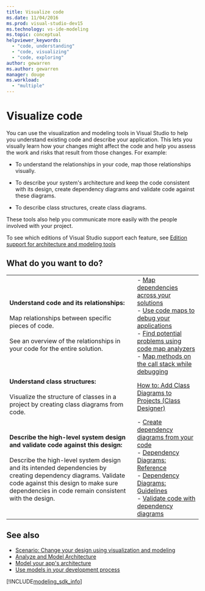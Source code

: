```yaml
---
title: Visualize code
ms.date: 11/04/2016
ms.prod: visual-studio-dev15
ms.technology: vs-ide-modeling
ms.topic: conceptual
helpviewer_keywords:
  - "code, understanding"
  - "code, visualizing"
  - "code, exploring"
author: gewarren
ms.author: gewarren
manager: douge
ms.workload:
  - "multiple"
---
```

# Visualize code

You can use the visualization and modeling tools in Visual Studio to help you understand existing code and describe your application. This lets you visually learn how your changes might affect the code and help you assess the work and risks that result from those changes. For example:

- To understand the relationships in your code, map those relationships visually.

- To describe your system's architecture and keep the code consistent with its design, create dependency diagrams and validate code against these diagrams.

- To describe class structures, create class diagrams.

These tools also help you communicate more easily with the people involved with your project.

To see which editions of Visual Studio support each feature, see [Edition support for architecture and modeling tools](../modeling/what-s-new-for-design-in-visual-studio.md#VersionSupport)

## What do you want to do?

|||
|-|-|
|**Understand code and its relationships:**<br /><br /> Map relationships between specific pieces of code.<br /><br /> See an overview of the relationships in your code for the entire solution.|- [Map dependencies across your solutions](../modeling/map-dependencies-across-your-solutions.md)<br />- [Use code maps to debug your applications](../modeling/use-code-maps-to-debug-your-applications.md)<br />- [Find potential problems using code map analyzers](../modeling/find-potential-problems-using-code-map-analyzers.md)<br />- [Map methods on the call stack while debugging](../debugger/map-methods-on-the-call-stack-while-debugging-in-visual-studio.md)|
|**Understand class structures:**<br /><br /> Visualize the structure of classes in a project by creating class diagrams from code.|[How to: Add Class Diagrams to Projects (Class Designer)](/visualstudio/ide/class-designer/how-to-add-class-diagrams-to-projects)|
|**Describe the high-level system design and validate code against this design:**<br /><br /> Describe the high-level system design and its intended dependencies by creating dependency diagrams. Validate code against this design to make sure dependencies in code remain consistent with the design.|- [Create dependency diagrams from your code](../modeling/create-layer-diagrams-from-your-code.md)<br />- [Dependency Diagrams: Reference](../modeling/layer-diagrams-reference.md)<br />- [Dependency Diagrams: Guidelines](../modeling/layer-diagrams-guidelines.md)<br />- [Validate code with dependency diagrams](../modeling/validate-code-with-layer-diagrams.md)|

## See also

- [Scenario: Change your design using visualization and modeling](../modeling/scenario-change-your-design-using-visualization-and-modeling.md)
- [Analyze and Model Architecture](../modeling/analyze-and-model-your-architecture.md)
- [Model your app's architecture](../modeling/model-your-app-s-architecture.md)
- [Use models in your development process](../modeling/use-models-in-your-development-process.md)

[!INCLUDE[modeling_sdk_info](includes/modeling_sdk_info.md)]
